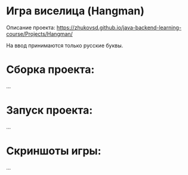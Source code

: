 # Игра виселица (Hangman)
Описание проекта: https://zhukovsd.github.io/java-backend-learning-course/Projects/Hangman/

На ввод принимаются только русские буквы.

# Сборка проекта:
...

# Запуск проекта:
...
# Скриншоты игры:
...
